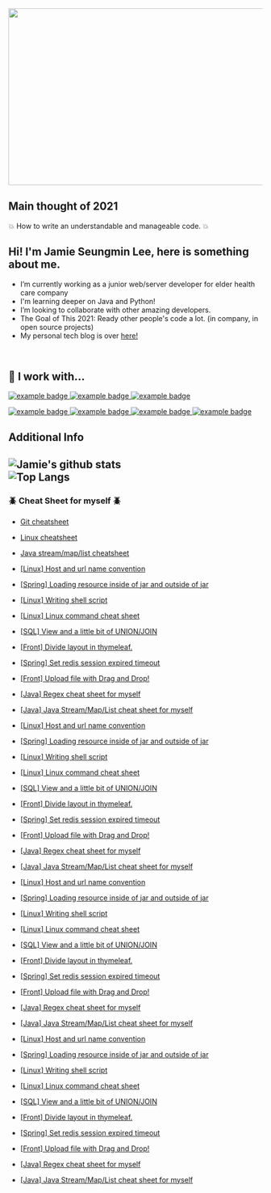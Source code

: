 <img src="https://github.com/leeleelee3264/leeleelee3264/blob/master/hello_speed.gif" width="950" height="350" />

## Main thought of 2021 
:boom: How to write an understandable and manageable code. :boom:

## Hi! I'm Jamie Seungmin Lee, here is something about me.

- I’m currently working as a junior web/server developer for elder health care company 
- I'm learning deeper on Java and Python! 
- I’m looking to collaborate with other amazing developers.
- The Goal of This 2021: Ready other people's code a lot. (in company, in open source projects)
- My personal tech blog is over [here!](https://leeleelee3264.github.io/)
<br />

## :wrench: I work with...
<p align="left">
   <a href="#">
    <img src="https://github.com/leeleelee3264/ColoredBadges/blob/master/svg/dev/languages/java.svg" alt="example badge" style="vertical-align:top margin:6px 4px">
  </a>  
   <a href="#">
    <img src="https://github.com/leeleelee3264/ColoredBadges/blob/master/svg/dev/languages/python.svg" alt="example badge" style="vertical-align:top margin:6px 4px">
  </a> 
   <a href="#">
    <img src="https://github.com/leeleelee3264/ColoredBadges/blob/master/svg/dev/languages/js.svg" alt="example badge" style="vertical-align:top margin:6px 4px">
  </a>  
</p>

<p align="left">
 <a href="#">
    <img src="https://github.com/leeleelee3264/ColoredBadges/blob/master/svg/dev/frameworks/nodejs_larger.svg" alt="example badge" style="vertical-align:top margin:6px 4px">
  </a>
   <a href="#">
    <img src="https://github.com/leeleelee3264/ColoredBadges/blob/master/svg/dev/services/aws.svg" alt="example badge" style="vertical-align:top margin:6px 4px">
  </a>
   <a href="#">
    <img src="https://github.com/leeleelee3264/ColoredBadges/blob/master/svg/dev/tools/docker.svg" alt="example badge" style="vertical-align:top margin:6px 4px">
  </a>
   <a href="#">
    <img src="https://github.com/leeleelee3264/ColoredBadges/blob/master/svg/dev/tools/jetbrains_intellij.svg" alt="example badge" style="vertical-align:top margin:6px 4px">
  </a>
</p>




Additional Info
---
![Jamie's github stats](https://github-readme-stats.codestackr.vercel.app/api?username=leeleelee3264&show_icons=true&hide_border=true&theme=radical)
<br />
![Top Langs](https://github-readme-stats.vercel.app/api/top-langs/?username=leeleelee3264&layout=compact)
<br />
---

### :beetle: Cheat Sheet for myself :beetle:
- [Git cheatsheet](https://leeleelee3264.github.io/general/2020/09/24/git-cheat-sheet.html)
- [Linux cheatsheet](https://leeleelee3264.github.io/backend/2020/12/12/linux-cheat-sheet.html)
- [Java stream/map/list cheatsheet](https://leeleelee3264.github.io/backend/2020/09/24/java-stream-cheat-sheet.html)


- [[Linux] Host and url name convention](https://leeleelee3264.github.io/backend/2021/01/13/linux-host-name-convention.html)
- [[Spring] Loading resource inside of jar and outside of jar](https://leeleelee3264.github.io/backend/2021/01/08/spring-resource-load.html)
- [[Linux] Writing shell script](https://leeleelee3264.github.io/backend/2021/01/05/linux-writing-shell-script.html)
- [[Linux] Linux command cheat sheet](https://leeleelee3264.github.io/backend/2020/12/12/linux-cheat-sheet.html)
- [[SQL] View and a little bit of UNION/JOIN](https://leeleelee3264.github.io/backend/2020/10/27/sql-view-union-join.html)
- [[Front] Divide layout in thymeleaf.](https://leeleelee3264.github.io/frontend/2020/10/25/front-thymeleaf-layout.html)
- [[Spring] Set redis session expired timeout](https://leeleelee3264.github.io/backend/2020/10/14/spring-redis-session.html)
- [[Front] Upload file with Drag and Drop!](https://leeleelee3264.github.io/frontend/2020/10/14/front-dropdown-file.html)
- [[Java] Regex cheat sheet for myself](https://leeleelee3264.github.io/backend/2020/09/24/java-regex-cheat-sheet.html)
- [[Java] Java Stream/Map/List cheat sheet for myself](https://leeleelee3264.github.io/backend/2020/09/24/java-stream-cheat-sheet.html)
- [[Linux] Host and url name convention](https://leeleelee3264.github.io/backend/2021/01/13/linux-host-name-convention.html)
- [[Spring] Loading resource inside of jar and outside of jar](https://leeleelee3264.github.io/backend/2021/01/08/spring-resource-load.html)
- [[Linux] Writing shell script](https://leeleelee3264.github.io/backend/2021/01/05/linux-writing-shell-script.html)
- [[Linux] Linux command cheat sheet](https://leeleelee3264.github.io/backend/2020/12/12/linux-cheat-sheet.html)
- [[SQL] View and a little bit of UNION/JOIN](https://leeleelee3264.github.io/backend/2020/10/27/sql-view-union-join.html)
- [[Front] Divide layout in thymeleaf.](https://leeleelee3264.github.io/frontend/2020/10/25/front-thymeleaf-layout.html)
- [[Spring] Set redis session expired timeout](https://leeleelee3264.github.io/backend/2020/10/14/spring-redis-session.html)
- [[Front] Upload file with Drag and Drop!](https://leeleelee3264.github.io/frontend/2020/10/14/front-dropdown-file.html)
- [[Java] Regex cheat sheet for myself](https://leeleelee3264.github.io/backend/2020/09/24/java-regex-cheat-sheet.html)
- [[Java] Java Stream/Map/List cheat sheet for myself](https://leeleelee3264.github.io/backend/2020/09/24/java-stream-cheat-sheet.html)
- [[Linux] Host and url name convention](https://leeleelee3264.github.io/backend/2021/01/13/linux-host-name-convention.html)
- [[Spring] Loading resource inside of jar and outside of jar](https://leeleelee3264.github.io/backend/2021/01/08/spring-resource-load.html)
- [[Linux] Writing shell script](https://leeleelee3264.github.io/backend/2021/01/05/linux-writing-shell-script.html)
- [[Linux] Linux command cheat sheet](https://leeleelee3264.github.io/backend/2020/12/12/linux-cheat-sheet.html)
- [[SQL] View and a little bit of UNION/JOIN](https://leeleelee3264.github.io/backend/2020/10/27/sql-view-union-join.html)
- [[Front] Divide layout in thymeleaf.](https://leeleelee3264.github.io/frontend/2020/10/25/front-thymeleaf-layout.html)
- [[Spring] Set redis session expired timeout](https://leeleelee3264.github.io/backend/2020/10/14/spring-redis-session.html)
- [[Front] Upload file with Drag and Drop!](https://leeleelee3264.github.io/frontend/2020/10/14/front-dropdown-file.html)
- [[Java] Regex cheat sheet for myself](https://leeleelee3264.github.io/backend/2020/09/24/java-regex-cheat-sheet.html)
- [[Java] Java Stream/Map/List cheat sheet for myself](https://leeleelee3264.github.io/backend/2020/09/24/java-stream-cheat-sheet.html)
- [[Linux] Host and url name convention](https://leeleelee3264.github.io/backend/2021/01/13/linux-host-name-convention.html)
- [[Spring] Loading resource inside of jar and outside of jar](https://leeleelee3264.github.io/backend/2021/01/08/spring-resource-load.html)
- [[Linux] Writing shell script](https://leeleelee3264.github.io/backend/2021/01/05/linux-writing-shell-script.html)
- [[Linux] Linux command cheat sheet](https://leeleelee3264.github.io/backend/2020/12/12/linux-cheat-sheet.html)
- [[SQL] View and a little bit of UNION/JOIN](https://leeleelee3264.github.io/backend/2020/10/27/sql-view-union-join.html)
- [[Front] Divide layout in thymeleaf.](https://leeleelee3264.github.io/frontend/2020/10/25/front-thymeleaf-layout.html)
- [[Spring] Set redis session expired timeout](https://leeleelee3264.github.io/backend/2020/10/14/spring-redis-session.html)
- [[Front] Upload file with Drag and Drop!](https://leeleelee3264.github.io/frontend/2020/10/14/front-dropdown-file.html)
- [[Java] Regex cheat sheet for myself](https://leeleelee3264.github.io/backend/2020/09/24/java-regex-cheat-sheet.html)
- [[Java] Java Stream/Map/List cheat sheet for myself](https://leeleelee3264.github.io/backend/2020/09/24/java-stream-cheat-sheet.html)